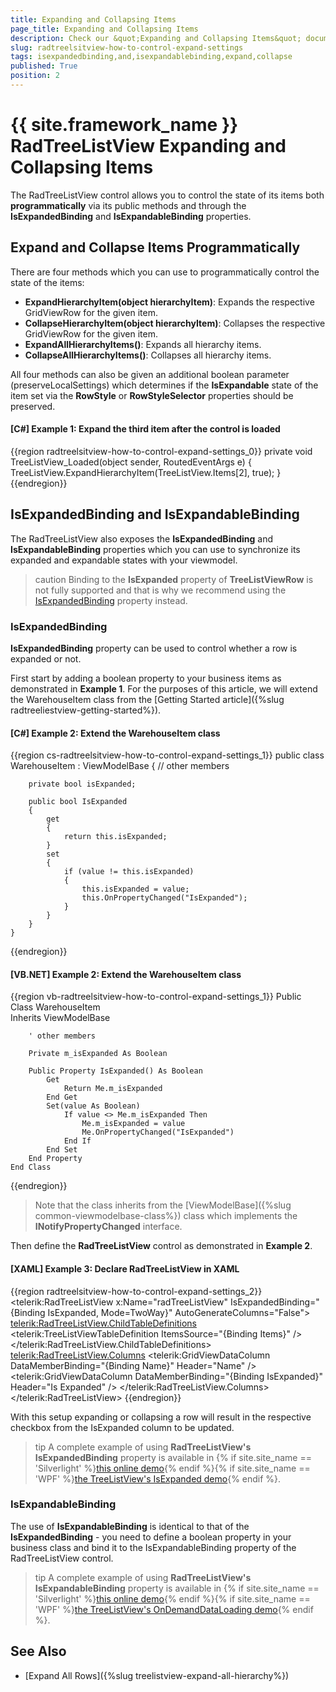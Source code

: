 ```yaml
---
title: Expanding and Collapsing Items
page_title: Expanding and Collapsing Items
description: Check our &quot;Expanding and Collapsing Items&quot; documentation article for the RadTreeListView {{ site.framework_name }} control.
slug: radtreelsitview-how-to-control-expand-settings
tags: isexpandedbinding,and,isexpandablebinding,expand,collapse
published: True
position: 2
---
```


# {{ site.framework_name }} RadTreeListView Expanding and Collapsing Items

The RadTreeListView control allows you to control the state of its items both **programmatically** via its public methods and through the **IsExpandedBinding** and **IsExpandableBinding** properties.

## Expand and Collapse Items Programmatically

There are four methods which you can use to programmatically control the state of the items:

* **ExpandHierarchyItem(object hierarchyItem)**: Expands the respective GridViewRow for the given item.
* **CollapseHierarchyItem(object hierarchyItem)**: Collapses the respective GridViewRow for the given item.
* **ExpandAllHierarchyItems()**: Expands all hierarchy items.
* **CollapseAllHierarchyItems()**: Collapses all hierarchy items.

All four methods can also be given an additional boolean parameter (preserveLocalSettings) which determines if the **IsExpandable** state of the item set via the **RowStyle** or **RowStyleSelector** properties should be preserved.

#### __[C#] Example 1: Expand the third item after the control is loaded__
{{region radtreelsitview-how-to-control-expand-settings_0}}
	private void TreeListView_Loaded(object sender, RoutedEventArgs e)
	{
		TreeListView.ExpandHierarchyItem(TreeListView.Items[2], true);
	}
{{endregion}}

## IsExpandedBinding and IsExpandableBinding

The RadTreeListView also exposes the __IsExpandedBinding__ and __IsExpandableBinding__ properties which you can use to synchronize its expanded and expandable states with your viewmodel.

>caution Binding to the __IsExpanded__ property of __TreeListViewRow__ is not fully supported and that is why we recommend using the [IsExpandedBinding](#use-of-isexpandedbinding) property instead.

### IsExpandedBinding

__IsExpandedBinding__ property can be used to control whether a row is expanded or not.

First start by adding a boolean property to your business items as demonstrated in **Example 1**. For the purposes of this article, we will extend the WarehouseItem class from the [Getting Started article]({%slug radtreeliestview-getting-started%}).

#### __[C#] Example 2: Extend the WarehouseItem class__
{{region cs-radtreelsitview-how-to-control-expand-settings_1}}
	public class WarehouseItem : ViewModelBase
	{
		// other members

		private bool isExpanded;

		public bool IsExpanded
		{
			get
			{
				return this.isExpanded;
			}
			set
			{
				if (value != this.isExpanded)
				{
					this.isExpanded = value;
					this.OnPropertyChanged("IsExpanded");
				}
			}
		}
	}
{{endregion}}

#### __[VB.NET] Example 2: Extend the WarehouseItem class__
{{region vb-radtreelsitview-how-to-control-expand-settings_1}}
	Public Class WarehouseItem		
		Inherits ViewModelBase

		' other members

		Private m_isExpanded As Boolean

		Public Property IsExpanded() As Boolean
			Get
				Return Me.m_isExpanded
			End Get
			Set(value As Boolean)
				If value <> Me.m_isExpanded Then
					Me.m_isExpanded = value
					Me.OnPropertyChanged("IsExpanded")
				End If
			End Set
		End Property
	End Class
{{endregion}}

>Note that the class inherits from the [ViewModelBase]({%slug common-viewmodelbase-class%}) class which implements the __INotifyPropertyChanged__ interface.

Then define the __RadTreeListView__ control as demonstrated in __Example 2__.

#### __[XAML] Example 3: Declare RadTreeListView in XAML__
{{region radtreelsitview-how-to-control-expand-settings_2}}
	<telerik:RadTreeListView x:Name="radTreeListView"
								 IsExpandedBinding="{Binding IsExpanded, Mode=TwoWay}"
								 AutoGenerateColumns="False">
			<telerik:RadTreeListView.ChildTableDefinitions>
				<telerik:TreeListViewTableDefinition ItemsSource="{Binding Items}" />
			</telerik:RadTreeListView.ChildTableDefinitions>
			<telerik:RadTreeListView.Columns>
				<telerik:GridViewDataColumn DataMemberBinding="{Binding Name}"
									Header="Name" />
				<telerik:GridViewDataColumn DataMemberBinding="{Binding IsExpanded}" 
									Header="Is Expanded" />
			</telerik:RadTreeListView.Columns>
		</telerik:RadTreeListView>
{{endregion}}

With this setup expanding or collapsing a row will result in the respective checkbox from the IsExpanded column to be updated.

>tip A complete example of using __RadTreeListView's IsExpandedBinding__ property is available in {% if site.site_name == 'Silverlight' %}[this online demo](https://demos.telerik.com/silverlight/#TreeListView/IsExpanded){% endif %}{% if site.site_name == 'WPF' %}[the TreeListView's IsExpanded demo](https://demos.telerik.com/wpf/){% endif %}.

### IsExpandableBinding

The use of __IsExpandableBinding__ is identical to that of the __IsExpandedBinding__ - you need to define a boolean property in your business class and bind it to the IsExpandableBinding property of the RadTreeListView control.

>tip A complete example of using __RadTreeListView's IsExpandableBinding__ property is available in {% if site.site_name == 'Silverlight' %}[this online demo](https://demos.telerik.com/silverlight/#TreeListView/OnDemandDataLoading){% endif %}{% if site.site_name == 'WPF' %}[the TreeListView's OnDemandDataLoading demo](https://demos.telerik.com/wpf/){% endif %}.

## See Also

* [Expand All Rows]({%slug treelistview-expand-all-hierarchy%})
